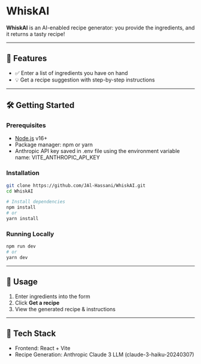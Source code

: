 # WhiskAI

**WhiskAI** is an AI-enabled recipe generator: you provide the ingredients, and it returns a tasty recipe!

---

## 🍳 Features

- ✅ Enter a list of ingredients you have on hand  
- 💡 Get a recipe suggestion with step-by-step instructions    

---

## 🛠️ Getting Started

### Prerequisites

- [Node.js](https://nodejs.org/) v16+  
- Package manager: npm or yarn
- Anthropic API key saved in .env file using the environment variable name: VITE_ANTHROPIC_API_KEY

### Installation

```bash
git clone https://github.com/JAl-Hassani/WhiskAI.git
cd WhiskAI

# Install dependencies
npm install
# or
yarn install
```

### Running Locally

```bash
npm run dev
# or
yarn dev
```

---

## 📄 Usage

1. Enter ingredients into the form  
2. Click **Get a recipe**  
3. View the generated recipe & instructions  

---

## 🧩 Tech Stack

- Frontend: React + Vite  
- Recipe Generation: Anthropic Claude 3 LLM (claude-3-haiku-20240307)  
